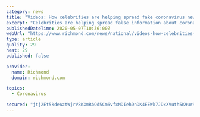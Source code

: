 ```yaml
---
category: news
title: "Videos: How celebrities are helping spread fake coronavirus news, and other COVID-19 stories"
excerpt: "Celebrities are helping spread false information about coronavirus, about 1% of ICE detainees are getting tested for COVID-19 and a majority are testing positive, children may show signs of the"
publishedDateTime: 2020-05-07T10:36:00Z
webUrl: "https://www.richmond.com/news/national/videos-how-celebrities-are-helping-spread-fake-coronavirus-news-and-other-covid-19-stories/collection_85d726f5-e074-5ca0-b99c-7c9fbc74aca5.html"
type: article
quality: 29
heat: 29
published: false

provider:
  name: Richmond
  domain: richmond.com

topics:
  - Coronavirus

secured: "jtj2Et5kdeAztWjrV8KXmRbQd5Cm6vfxNDIehDnDK4EEWk7JDxXVuth5K9ur94+2IDH/d/nihZMlJ7pj60olVtiH3C/m0WtkaWkyM2KbfmKPPjKTHmUae1c9ljO5s9WMy6C83yXgFOk3OirXQlFnKeLfa2eI///wWz/cpUNZ/kyWC56yTbJ3L4cf2Bh2cUfVO+kOOZifJOyRpwZDUn3WFEOKMMzPrAJ6x+529pCfU1uy38i5+1n0Ib+9Lw0MTVGciMFfOZi4gAqYJgBx7OFAJY2i0pJgj46w4INq7anD4FJK6bUFwvy1x8pQR1rVgSUGVvR0b0XfABDx9zywHjqTgAch4K/nSdYOYKgOKJRy3oE4G2uCdiULmomujVzyJsdyVkGBLYGxeyB/f1LM/EeR5oDeSJ11zGMjURmZWagF4y5daJorR7wIZxEtvN8LjwqFwM8SM0XwTiSlUo3WgTQthdIQ11wBRIrjAaUL0y1dWgE=;Onbz87p8u5ZyostrUXCrMQ=="
---
```


